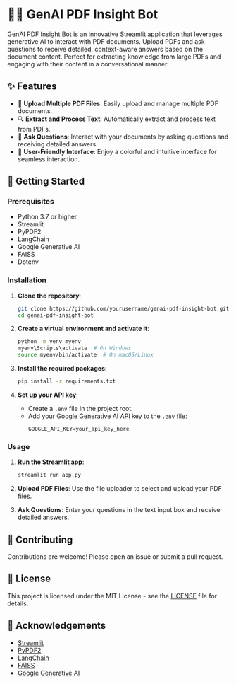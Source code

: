 
# 📄🤖 GenAI PDF Insight Bot

GenAI PDF Insight Bot is an innovative Streamlit application that leverages generative AI to interact with PDF documents. Upload PDFs and ask questions to receive detailed, context-aware answers based on the document content. Perfect for extracting knowledge from large PDFs and engaging with their content in a conversational manner.

## ✨ Features

- 📂 **Upload Multiple PDF Files**: Easily upload and manage multiple PDF documents.
- 🔍 **Extract and Process Text**: Automatically extract and process text from PDFs.
- 💬 **Ask Questions**: Interact with your documents by asking questions and receiving detailed answers.
- 🌈 **User-Friendly Interface**: Enjoy a colorful and intuitive interface for seamless interaction.

## 🚀 Getting Started

### Prerequisites

- Python 3.7 or higher
- Streamlit
- PyPDF2
- LangChain
- Google Generative AI
- FAISS
- Dotenv

### Installation

1. **Clone the repository**:
   ```bash
   git clone https://github.com/yourusername/genai-pdf-insight-bot.git
   cd genai-pdf-insight-bot
   ```

2. **Create a virtual environment and activate it**:
   ```bash
   python -m venv myenv
   myenv\Scripts\activate  # On Windows
   source myenv/bin/activate  # On macOS/Linux
   ```

3. **Install the required packages**:
   ```bash
   pip install -r requirements.txt
   ```

4. **Set up your API key**:
   - Create a `.env` file in the project root.
   - Add your Google Generative AI API key to the `.env` file:
     ```env
     GOOGLE_API_KEY=your_api_key_here
     ```

### Usage

1. **Run the Streamlit app**:
   ```bash
   streamlit run app.py
   ```

2. **Upload PDF Files**: Use the file uploader to select and upload your PDF files.
3. **Ask Questions**: Enter your questions in the text input box and receive detailed answers.



## 🤝 Contributing

Contributions are welcome! Please open an issue or submit a pull request.

## 📝 License

This project is licensed under the MIT License - see the [LICENSE](LICENSE) file for details.

## 🙏 Acknowledgements

- [Streamlit](https://streamlit.io/)
- [PyPDF2](https://pythonhosted.org/PyPDF2/)
- [LangChain](https://langchain.com/)
- [FAISS](https://github.com/facebookresearch/faiss)
- [Google Generative AI](https://cloud.google.com/ai-platform)
